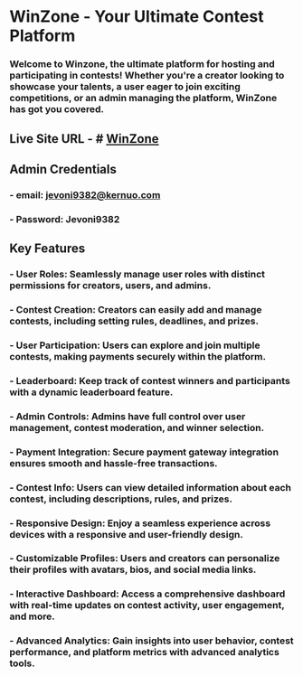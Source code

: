 # WinZone - Your Ultimate Contest Platform

### Welcome to Winzone, the ultimate platform for hosting and participating in contests! Whether you're a creator looking to showcase your talents, a user eager to join exciting competitions, or an admin managing the platform, WinZone has got you covered.

## Live Site URL - # [WinZone](https://photo-contest-cb4ef.web.app/)

## Admin Credentials
### - email: jevoni9382@kernuo.com
### - Password: Jevoni9382

## Key Features
### - **User Roles**: Seamlessly manage user roles with distinct permissions for creators, users, and admins.
### - **Contest Creation**: Creators can easily add and manage contests, including setting rules, deadlines, and prizes.
### - **User Participation**: Users can explore and join multiple contests, making payments securely within the platform.
### - **Leaderboard**: Keep track of contest winners and participants with a dynamic leaderboard feature.
### - **Admin Controls**: Admins have full control over user management, contest moderation, and winner selection.
### - **Payment Integration**: Secure payment gateway integration ensures smooth and hassle-free transactions.
### - **Contest Info**: Users can view detailed information about each contest, including descriptions, rules, and prizes.
### - **Responsive Design**: Enjoy a seamless experience across devices with a responsive and user-friendly design.
### - **Customizable Profiles**: Users and creators can personalize their profiles with avatars, bios, and social media links.
### - **Interactive Dashboard**: Access a comprehensive dashboard with real-time updates on contest activity, user engagement, and more.
### - **Advanced Analytics**: Gain insights into user behavior, contest performance, and platform metrics with advanced analytics tools.

